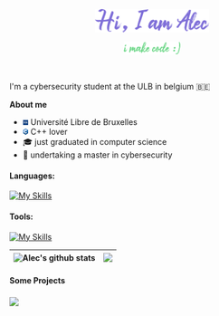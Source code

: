 <p align="center"><img width="40%" alt="Hello, I'm Alec" src="./assets/hi2.png" /></a></p>
<p align="center"><img width="20%" alt="i make code" src="./assets/student2.png" /></a></p>

<br />

I'm a cybersecurity student at the ULB in belgium 🇧🇪

**About me**

- <img width="2%" alt="ULB logo" src="./assets/ulb.png" /> Université Libre de Bruxelles
- <img width="2%" alt="cpp logo" src="./assets/cpp_logo.png" /> C++ lover
- 🎓 just graduated in computer science
- 🔐 undertaking a master in cybersecurity

#### Languages:

[![My Skills](https://skillicons.dev/icons?i=cpp,c,python,java,bash,js,html,css,vue,express)](https://skillicons.dev)

#### Tools:

[![My Skills](https://skillicons.dev/icons?i=linux,git,idea,vscode,unity)](https://skillicons.dev)


| <img align="center" src="https://github-readme-stats.vercel.app/api?username=Aweinhof&show_icons=true&include_all_commits=true&theme=buefy&hide_border=true" alt="Alec's github stats" /> | <img align="center" src="https://github-readme-stats.vercel.app/api/top-langs/?username=Aweinhof&layout=compact&theme=buefy&hide_border=true" /> |
| ------------- | ------------- |

#### Some Projects

<a href="https://github.com/anuraghazra/github-readme-stats">
  <img align="center" src="https://github-readme-stats.vercel.app/api/pin/?username=Aweinhof&repo=reponame&theme=buefy" />
</a>
